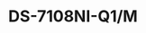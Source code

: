 ---
id: 2
title: "DS-7108NI-Q1/M"
slug: "DS-7108NI-Q1/M"
subTitle: "8-ch Mini 1U NVR"
category: "nvr"
imgCard: "/src/assets/images/nvr/DS-7108NI-Q1_M/DS-7108NI-Q1_M-1.webp"
imgAlt: "DS-7108NI-Q1/M"
thumbnails: [
  "/src/assets/images/nvr/DS-7104NI-Q1_4P_M/DS-7104NI-Q1_4P_M-1.webp",
  "/src/assets/images/nvr/DS-7104NI-Q1_4P_M/DS-7104NI-Q1_4P_M-2.webp"
]
features: [
  "H.265+/H.265/H.264+/H.264 video compression support",
  "Up to 60 Mbps incoming and outgoing bandwidth",
  "Supports up to 8 network camera inputs",
  "4-channel 1080p video decoding capability",
  "Simultaneous HDMI and VGA video output",
  "Compact 1U design for easy installation"
]
rating: 5
reviewCount: 100
specifications: {
  Video_and_Audio: {
    IP_Video_Input: {
      Channels: "8-ch",
      Max_Resolution: "Up to 6 MP"
    },
    Incoming_Bandwidth: "60 Mbps",
    Outgoing_Bandwidth: "60 Mbps",
    HDMI_Output: "1-ch, 1920 × 1080p/60Hz, 1600 × 1200/60Hz, 1280 × 1024/60Hz, 1280 × 720/60Hz",
    VGA_Output: "1-ch, 1920 × 1080p/60Hz, 1600 × 1200/60Hz, 1280 × 1024/60Hz, 1280 × 720/60Hz",
    Video_Output_Mode: "HDMI/VGA simultaneous output",
  },
  Decoding: {
      Decoding_Format: "H.265+/H.265/ H.264+/H.264",
      Recording_Resolution: "6 MP/4 MP/3 MP/1080p/UXGA/720p/VGA/4CIF/DCIF/2CIF/CIF/QCIF",
      Synchronous_Playback: "4-ch",
      Decoding_Capability: "4-ch@1080p (30 fps) or 2-ch@4 MP (30 fps) or 1-ch@6 MP (30 fps)",
      Stream_Type: "Video, Video & Audio"
  },
  Network: {
    Remote_Connection: "16",
    Network_Protocol: "TCP/IP, DHCP, Hik-Connect, DNS, DDNS, NTP, SADP, SMTP, UPnP™",
    Network_Interface: "1, RJ-45 10/100Mbps self-adaptive Ethernet interface"
  },
  Auxiliary_Interface: {
    SATA: {
      Interface: "1 SATA interface",
    },
    Capacity: "Up to 6TB capacity for each disk",
    Alarm_In_Out: "N/A",
    USB_Interface: "Rear panel: 2 × USB 2.0"
  },
  General: {
    Power_Supply: "12 VDC, 1.5 A",
    Consumption: "≤ 10 W",
    Working_Temperature: "-10 to +55º C (+14 to +131º F)",
    Working_Humidity: "10% to 90%",
    Dimension: "265 × 223 × 48 mm (10.4\" × 8.8\" × 1.9\")",
    Weight: "≤ 1 kg (2.2 lb)"
  },
  Certification: {
    CE: "EN50130-4, EN 61000-3-2,EN 61000-3-3"
  }
}
---